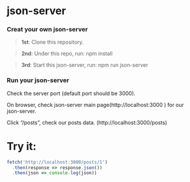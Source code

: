 # json-server

### Creat your own json-server

> **1st**: Clone this repository.

> **2nd**: Under this repo, run: npm install

> **3rd**: Start this json-server, run: npm run json-server

### Run your json-server
Check the server port (default port should be 3000).

On browser, check json-server main page(http://localhost:3000 ) for our json-server.

Click “/posts”, check our posts data. (http://localhost:3000/posts)

# Try it:

```javascript
fetch('http://localhost:3000/posts/1')
  .then(response => response.json())
  .then(json => console.log(json))
